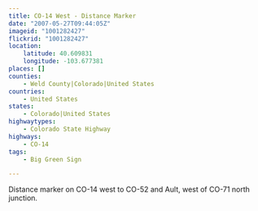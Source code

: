 ```yaml
---
title: CO-14 West - Distance Marker
date: "2007-05-27T09:44:05Z"
imageid: "1001282427"
flickrid: "1001282427"
location:
    latitude: 40.609831
    longitude: -103.677381
places: []
counties:
    - Weld County|Colorado|United States
countries:
    - United States
states:
    - Colorado|United States
highwaytypes:
    - Colorado State Highway
highways:
    - CO-14
tags:
    - Big Green Sign

---
```

Distance marker on CO-14 west to CO-52 and Ault, west of CO-71 north junction.
